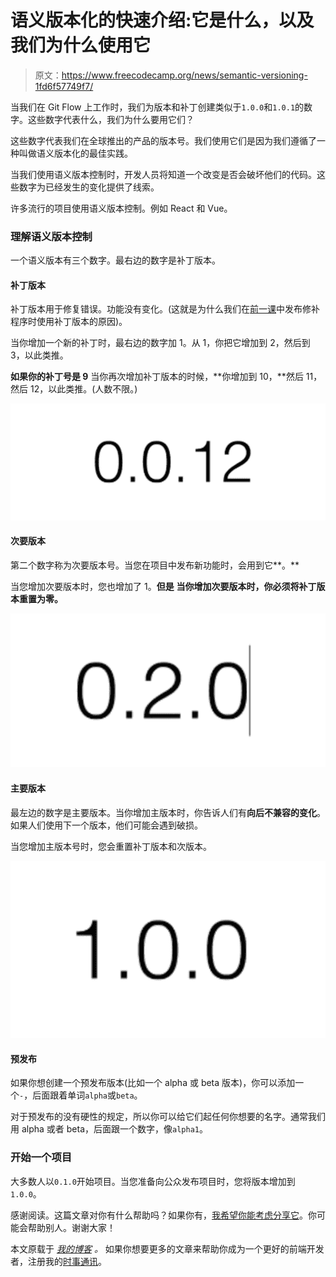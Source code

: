 # 语义版本化的快速介绍:它是什么，以及我们为什么使用它

> 原文：<https://www.freecodecamp.org/news/semantic-versioning-1fd6f57749f7/>

当我们在 Git Flow 上工作时，我们为版本和补丁创建类似于`1.0.0`和`1.0.1`的数字。这些数字代表什么，我们为什么要用它们？

这些数字代表我们在全球推出的产品的版本号。我们使用它们是因为我们遵循了一种叫做语义版本化的最佳实践。

当我们使用语义版本控制时，开发人员将知道一个改变是否会破坏他们的代码。这些数字为已经发生的变化提供了线索。

许多流行的项目使用语义版本控制。例如 React 和 Vue。

### 理解语义版本控制

一个语义版本有三个数字。最右边的数字是补丁版本。

#### 补丁版本

补丁版本用于修复错误。功能没有变化。(这就是为什么我们在[前一课](https://zellwk.com/blog/git-flow)中发布修补程序时使用补丁版本的原因)。

当你增加一个新的补丁时，最右边的数字加 1。从 1，你把它增加到 2，然后到 3，以此类推。

**如果你的补丁号是 9** 当你再次增加补丁版本的时候，**你增加到 10，**然后 11，然后 12，以此类推。(人数不限。)

![0*FQw6EFwILTQfFjY3](img/2024fbd3ba97e4094575bc9e8e40b2e6.png)

#### 次要版本

第二个数字称为次要版本号。当您在项目中发布新功能时，会用到它**。**

当您增加次要版本时，您也增加了 1。**但是** **当你增加次要版本时，你必须将补丁版本重置为零。**

![0*ljytd-KnDUHIcPP_](img/353c084319b760b579aa7cdc1b2ac84b.png)

#### 主要版本

最左边的数字是主要版本。当你增加主版本时，你告诉人们有**向后不兼容的变化**。如果人们使用下一个版本，他们可能会遇到破损。

当您增加主版本号时，您会重置补丁版本和次版本。

![0*HDxRFW5vBUnkN1pN](img/4bb1dc9bace77acced21acef1f309185.png)

#### 预发布

如果你想创建一个预发布版本(比如一个 alpha 或 beta 版本)，你可以添加一个`-`，后面跟着单词`alpha`或`beta`。

对于预发布的没有硬性的规定，所以你可以给它们起任何你想要的名字。通常我们用 alpha 或者 beta，后面跟一个数字，像`alpha1`。

### 开始一个项目

大多数人以`0.1.0`开始项目。当您准备向公众发布项目时，您将版本增加到`1.0.0`。

感谢阅读。这篇文章对你有什么帮助吗？如果你有，[我希望你能考虑分享它](http://twitter.com/share?text=Semantic%20Versioning%20by%20@zellwk%20?%20&url=https://zellwk.com/blog/semantic-versioning/&hashtags=)。你可能会帮助别人。谢谢大家！

本文原载于 [*我的博客*](https://zellwk.com/blog/semantic-versioning) *。*
如果你想要更多的文章来帮助你成为一个更好的前端开发者，注册我的[时事通讯](https://zellwk.com/)。